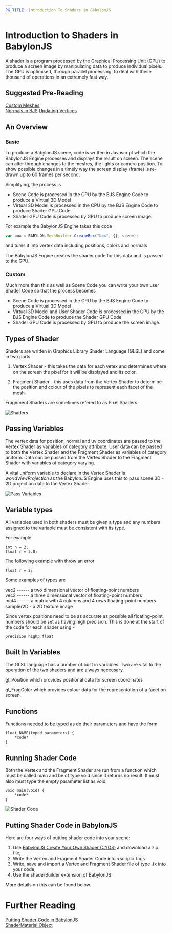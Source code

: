 ```yaml
---
PG_TITLE: Introduction To Shaders in BabylonJS
---
```


# Introduction to Shaders in BabylonJS
A shader is a program processed by the Graphical Processing Unit (GPU) to produce a screen image by manipulating data to 
produce individual pixels. The GPU is optimised, through parallel processing, to deal with these thousand of operations 
in an extremely fast way.

## Suggested Pre-Reading

[Custom Meshes](/How_To/Custom.html)  
[Normals in BJS](/resources/Normals.html)
[Updating Vertices](/How_To/Updating_Vertices.html)

## An Overview

### Basic
To produce a BabylonJS scene, code is written in Javascript which the BabylonJS Engine processes and displays the result on screen. 
The scene can alter through changes to the meshes, the lights or camera position. To show possible changes in a timely way the screen 
display (frame) is re-drawn up to 60 frames per second. 

Simplifying, the process is 

* Scene Code is processed in the CPU by the BJS Engine Code to produce a Virtual 3D Model 
* Virtual 3D Model is processed in the CPU by the BJS Engine Code to produce Shader GPU Code 
* Shader GPU Code is processed by GPU to produce screen image.

For example the BabylonJS Engine takes this code
```javascript
var box = BABYLON.MeshBuilder.CreateBox("box", {}, scene);
```
and turns it into vertex data including positions, colors and normals

The BabylonJS Engine creates the shader code for this data and is passed to the GPU.

### Custom
Much more than this as well as Scene Code you can write your own user Shader Code so that 
the process becomes 

* Scene Code is processed in the CPU by the BJS Engine Code to produce a Virtual 3D Model 
* Virtual 3D Model and User Shader Code is processed in the CPU by the BJS Engine Code to produce the Shader GPU Code 
* Shader GPU Code is processed by GPU to produce the screen image.

## Types of Shader
Shaders are written in Graphics Library Shader Language (GLSL) and come in two parts.

1. Vertex Shader - this takes the data for each vetex and determines where on the screen the pixel for it will be displayed and its color.

2. Fragment Shader - this uses data from the Vertex Shader to determine the position and colour of the pixels to represent each facet of the mesh.

Fragement Shaders are sometimes refered to as Pixel Shaders.

![Shaders](/img/how_to/Shaders/shade1.jpg)

## Passing Variables

The vertex data for position, normal and uv coordinates are passed to the Vertex Shader as variables of category attribute. 
User data can be passed to both the Vertex Shader and the Fragment Shader as variables of category uniform. 
Data can be passed from the Vertex Shader to the Fragment Shader with variables of category varying.

A vital uniform variable to declare in the Vertex Shader is *worldViewProjection* as the BabylonJS Engine uses this to 
pass scene 3D - 2D projection data to the Vertex Shader.

![Pass Variables](/img/how_to/Shaders/shade2.jpg)

## Variable types

All variables used in both shaders must be given a type and any numbers assigned to the variable must be consistent with its type.

For example 
```
int n = 2;
float r = 2.0;
```

The following example with throw an error
```
float r = 2;
```

Some examples of types are

vec2 ------ a two dimensional vector of floating-point numbers  
vec3 ------ a three dimensional vector of floating-point numbers   
mat4 ------ a matrix with 4 columns and 4 rows floating-point numbers  
sampler2D - a 2D texture image  

Since vertex positions need to be as accurate as possible all floating-point numbers should be set as having high precision. 
This is done at the start of the code for each shader using - 

```
precision highp float
```

## Built In Variables
The GLSL language has a number of built in variables. Two are vital to the operation of the two shaders and are always neceesary.

gl_Position which provides positional data for screen coordinates

gl_FragColor which provides colour data for the representation of a facet on screen.

## Functions

Functions needed to be typed as do their parameters and have the form

```
float NAME(typed parameters) {
	*code*
}
```

## Running Shader Code

Both the Vertex and the Fragment Shader are run from a function which must be called main and be of type void since it returns 
no result. It must also must type the empty parameter list as void.

```
void main(void) {
	*code*
}
```

![Shader Code](/img/how_to/Shaders/shade3.jpg)

## Putting Shader Code in BabylonJS
Here are four ways of putting shader code into your scene:

1. Use [BabylonJS Create Your Own Shader (CYOS)](http://www.babylonjs.com/cyos/) and download a zip file; 
2. Write the Vertex and Fragment Shader Code into &lt;script&gt; tags
3. Write, save and import a Vertex and Fragment Shader file of type .fx into your code; 
4. Use the shaderBuilder extension of BabylonJS.

More details on this can be found below.

# Further Reading

[Putting Shader Code in BabylonJS](/How_To/Putting.html)  
[ShaderMaterial Object](/How_To/Shader_Material.html)

